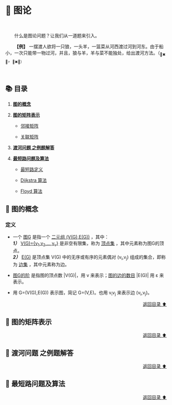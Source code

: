 # 🎨 图论

<br>

&emsp;&emsp;什么是图论问题？让我们从一道题来引入。

&emsp;&emsp;**【例】** 一摆渡人欲将一只狼，一头羊，一篮菜从河西渡过河到河东。由于船小，一次只能带一物过河，并且，狼与羊，羊与菜不能独处，给出渡河方法。（<sub>🐺✖🐏</sub>，<sub>🐏✖🥦</dub>）

<br>

## 📚 目录

1. **[图的概念](#-基本的数学模型建立)**

1. **[图的矩阵表示](#线性规划)**

    + [邻接矩阵]()

    + [关联矩阵]()

1. **[渡河问题 之例题解答](#整数规划)**

1. **[最短路问题及算法](#非线性规划)**

    + [最短路定义]()

    + [Dijkstra 算法]()

    + [Floyd 算法]()

## 💬 图的概念

### 定义

+ 一个 [图G](#welcome) 是指一个 [二元组 (V(G),E(G))](#welcome) ，其中：<br>
***1）*** [V(G)={v<sub>1</sub>,v<sub>2</sub>,...,v<sub>v</sub>}](#welcome) 是非空有限集，称为 [顶点集](#welcome) ，其中元素称为图G的顶点。<br>
***2）*** [E(G)](#welcome) 是顶点集 V(G) 中的无序或有序的元素偶对 (v<sub>i</sub>,v<sub>j</sub>) 组成的集合，即称为 [边集](#welcome) ，其中元素称为边。

+ [图G的阶](#welcome) 是指图的顶点数 |V(G)|，用 v 来表示；[图的边的数目](#welcome) |E(G)| 用 ε 来表示。

+ 用 G=(V(G),E(G)) 表示图，简记 G=(V,E)。也用 v<sub>i</sub>v<sub>j</sub> 来表示边 (v<sub>i</sub>,v<sub>j</sub>)。

<div align="right">
    <a href="#-目录">返回目录 ⬆</a>
</div>

## 💬 图的矩阵表示



<div align="right">
    <a href="#-目录">返回目录 ⬆</a>
</div>

## 💬 渡河问题 之例题解答



<div align="right">
    <a href="#-目录">返回目录 ⬆</a>
</div>

## 💬 最短路问题及算法



<div align="right">
    <a href="#-目录">返回目录 ⬆</a>
</div>
